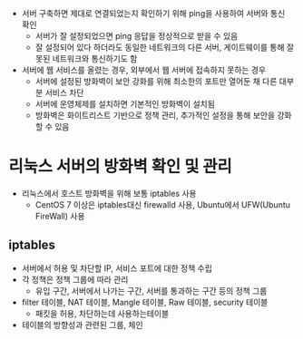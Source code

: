 - 서버 구축하면 제대로 연결되었는지 확인하기 위해 ping을 사용하여 서버와 통신 확인
	- 서버가 잘 설정되었으면 ping 응답을 정상적으로 받을 수 있음
	- 잘 설정되어 있다 하더라도 동일한 네트워크의 다른 서버, 게이트웨이를 통해 잘못된 네트워크와 통신하기도 함
- 서버에 웹 서비스를 올렸는 경우, 외부에서 웹 서버에 접속하지 못하는 경우
	- 서버에 설정된 방화벽이 보안 강화를 위해 최소한의 포트만 열어둔 채 다른 대부분 서비스 차단
	- 서버에 운영체제를 설치하면 기본적인 방화벽이 설치됨
	- 방화벽은 화이트리스트 기반으로 정책 관리, 추가적인 설정을 통해 보안을 강화할 수 있음

# 리눅스 서버의 방화벽 확인 및 관리
- 리눅스에서 호스트 방화벽을 위해 보통 iptables 사용
	- CentOS 7 이상은 iptables대신 firewalld 사용, Ubuntu에서 UFW(Ubuntu FireWall) 사용

## iptables
- 서버에서 허용 및 차단할 IP, 서비스 포트에 대한 정책 수립
- 각 정책은 정책 그룹에 따라 관리
	- 유입 구간, 서버에서 나가는 구간, 서버를 통과하는 구간 등의 정책 그룹
- filter 테이블, NAT 테이블, Mangle 테이블, Raw 테이블, security 테이블
	- 패킷을 허용, 차단하는데 사용하는테이블
- 테이블의 방향성과 관련된 그룹, 체인
